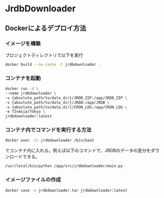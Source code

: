 # JrdbDownloader

## Dockerによるデプロイ方法

### イメージを構築

プロジェクトディレクトリで以下を実行

```bash
docker build --no-cache -t jrdbdownloader .
```

### コンテナを起動

```bash
docker run -d \
--name jrdbdownloader \
-v {absolute_path/to/data_dir}/JRDB_ZIP:/app/JRDB_ZIP \
-v {absolute_path/to/data_dir}/JRDB:/app/JRDB \
-v {absolute_path/to/data_dir}/CRON_LOG:/app/CRON_LOG \
-e TZ=Asia/Tokyo \
jrdbdownloader:latest
```

### コンテナ内でコマンドを実行する方法

```bash
docker exec -it jrdbdownloader /bin/bash
```

でコンテナ内に入れる。例えば以下のコマンドで、JRDBのデータの差分をダウンロードできる。

```bash
/usr/local/bin/python /app/src/jrdbdownloader/main.py
```

### イメージファイルの作成

```bash
docker save -o jrdbdownloader.tar jrdbdownloader:latest
```
